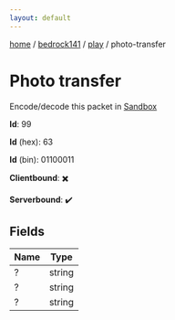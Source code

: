 ```yaml
---
layout: default
---
```


[home](/)  /  [bedrock141](/protocol/bedrock141)  /  [play](/protocol/bedrock141/play)  /  photo-transfer

# Photo transfer

Encode/decode this packet in [Sandbox](../../../sandbox/bedrock141#play.photo_transfer)

**Id**: 99

**Id** (hex): 63

**Id** (bin): 01100011

**Clientbound**: ✖️

**Serverbound**: ✔️

## Fields

Name | Type
---|---
? | string
? | string
? | string
